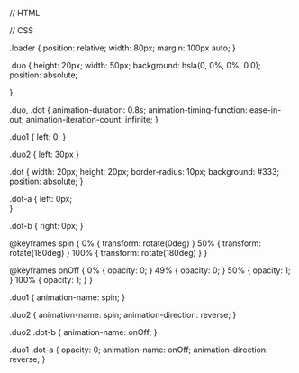 <!-- https://codepen.io/desandro/pen/HhdrA -->

// HTML

<div class="loader">
  <div class="duo duo1">
    <div class="dot dot-a"></div>
    <div class="dot dot-b"></div>
  </div>
  <div class="duo duo2">
    <div class="dot dot-a"></div>
    <div class="dot dot-b"></div>
  </div>
</div>

// CSS

.loader {
position: relative;
width: 80px;
margin: 100px auto;
}

.duo {
height: 20px;
width: 50px;
background: hsla(0, 0%, 0%, 0.0);
position: absolute;

}

.duo, .dot {
animation-duration: 0.8s;
animation-timing-function: ease-in-out;
animation-iteration-count: infinite;
}

.duo1 {
left: 0;
}

.duo2 {
left: 30px
}

.dot {
width: 20px;
height: 20px;
border-radius: 10px;
background: #333;
position: absolute;
}

.dot-a {
left: 0px;  
}

.dot-b {
right: 0px;
}

@keyframes spin {
0% { transform: rotate(0deg) }
50% { transform: rotate(180deg) }
100% { transform: rotate(180deg) }
}

@keyframes onOff {
0% { opacity: 0; }
49% { opacity: 0; }
50% { opacity: 1; }
100% { opacity: 1; }
}

.duo1 {
animation-name: spin;
}

.duo2 {
animation-name: spin;
animation-direction: reverse;
}

.duo2 .dot-b {
animation-name: onOff;
}

.duo1 .dot-a {
opacity: 0;
animation-name: onOff;
animation-direction: reverse;
}
